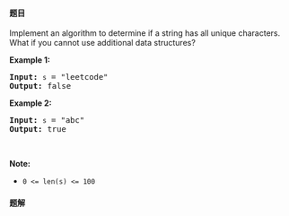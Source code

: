 #### 题目
<p>Implement an algorithm to determine if a string has all unique characters. What if you cannot use additional data structures?</p>

<p><strong>Example 1:</strong></p>

<pre>
<strong>Input: </strong><code>s</code> = &quot;leetcode&quot;
<strong>Output: </strong>false
</pre>

<p><strong>Example 2:</strong></p>

<pre>
<strong>Input: </strong><code>s</code> = &quot;abc&quot;
<strong>Output: </strong>true
</pre>

<p>&nbsp;</p>

<p><strong>Note:</strong></p>

<ul>
	<li><code>0 &lt;= len(s) &lt;= 100 </code></li>
</ul>


 #### 题解